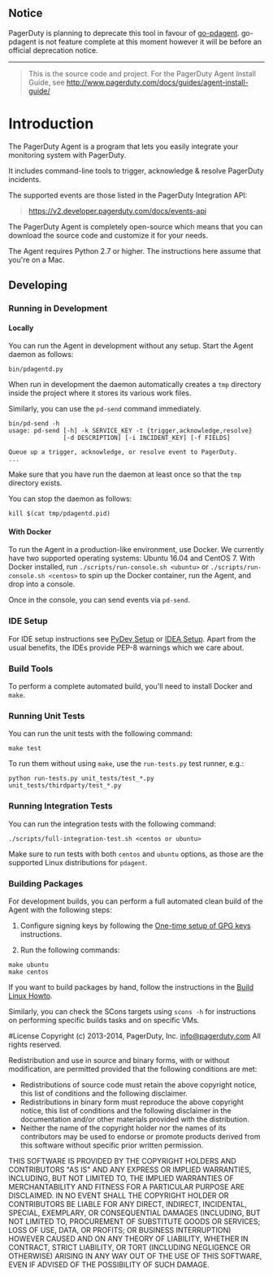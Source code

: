 ## Notice
PagerDuty is planning to deprecate this tool in favour of [go-pdagent](https://github.com/PagerDuty/go-pdagent). go-pdagent is not feature complete at this moment however it will be before an official deprecation notice.

----
> This is the source code and project. For the PagerDuty Agent Install Guide,
> see http://www.pagerduty.com/docs/guides/agent-install-guide/

# Introduction

The PagerDuty Agent is a program that lets you easily integrate your monitoring
system with PagerDuty.

It includes command-line tools to trigger, acknowledge & resolve PagerDuty
incidents.

The supported events are those listed in the PagerDuty Integration API:

> <https://v2.developer.pagerduty.com/docs/events-api>

The PagerDuty Agent is completely open-source which means that you can download
the source code and customize it for your needs.

The Agent requires Python 2.7 or higher. The instructions here assume that you're
on a Mac.

## Developing

### Running in Development

#### Locally

You can run the Agent in development without any setup. Start the Agent daemon
as follows:

`bin/pdagentd.py`

When run in development the daemon automatically creates a `tmp` directory
inside the project where it stores its various work files.

Similarly, you can use the `pd-send` command immediately.

```
bin/pd-send -h
usage: pd-send [-h] -k SERVICE_KEY -t {trigger,acknowledge,resolve}
               [-d DESCRIPTION] [-i INCIDENT_KEY] [-f FIELDS]

Queue up a trigger, acknowledge, or resolve event to PagerDuty.
...
```

Make sure that you have run the daemon at least once so that the `tmp`
directory exists.

You can stop the daemon as follows:

`kill $(cat tmp/pdagentd.pid)`

#### With Docker

To run the Agent in a production-like environment, use Docker. We currently have two supported operating systems: Ubuntu 16.04 and CentOS 7. With Docker installed, run `./scripts/run-console.sh <ubuntu>` or `./scripts/run-console.sh <centos>` to spin up the Docker container, run the Agent, and drop into a console.

Once in the console, you can send events via `pd-send`.

### IDE Setup

For IDE setup instructions see [PyDev Setup](pydev-setup.md) or [IDEA Setup](idea-setup.md). Apart from the usual benefits, the IDEs provide PEP-8 warnings which we care about.

### Build Tools

To perform a complete automated build, you'll need to install Docker and `make`.

### Running Unit Tests

You can run the unit tests with the following command:

`make test`

To run them without using `make`, use the `run-tests.py` test runner, e.g.:

`python run-tests.py unit_tests/test_*.py unit_tests/thirdparty/test_*.py`

### Running Integration Tests

You can run the integration tests with the following command:

`./scripts/full-integration-test.sh <centos or ubuntu>`

Make sure to run tests with both `centos` and `ubuntu` options, as those are the supported Linux distributions for `pdagent`.


### Building Packages

For development builds, you can perform a full automated clean build of the
Agent with the following steps:

1. Configure signing keys by following the [One-time setup of GPG keys](build-linux/howto.md#one-time-setup-of-gpg-keys) instructions.


2. Run the following commands:
```
make ubuntu
make centos
```

If you want to build packages by hand, follow the instructions in the
[Build Linux Howto](build-linux/howto.md).

Similarly, you can check the SCons targets using `scons -h` for instructions on
performing specific builds tasks and on specific VMs.


#License
Copyright (c) 2013-2014, PagerDuty, Inc. <info@pagerduty.com>
All rights reserved.

Redistribution and use in source and binary forms, with or without
modification, are permitted provided that the following conditions are met:

  * Redistributions of source code must retain the above copyright
    notice, this list of conditions and the following disclaimer.
  * Redistributions in binary form must reproduce the above copyright
    notice, this list of conditions and the following disclaimer in the
    documentation and/or other materials provided with the distribution.
  * Neither the name of the copyright holder nor the
    names of its contributors may be used to endorse or promote products
    derived from this software without specific prior written permission.

THIS SOFTWARE IS PROVIDED BY THE COPYRIGHT HOLDERS AND CONTRIBUTORS "AS IS"
AND ANY EXPRESS OR IMPLIED WARRANTIES, INCLUDING, BUT NOT LIMITED TO, THE
IMPLIED WARRANTIES OF MERCHANTABILITY AND FITNESS FOR A PARTICULAR PURPOSE
ARE DISCLAIMED. IN NO EVENT SHALL THE COPYRIGHT HOLDER OR CONTRIBUTORS BE
LIABLE FOR ANY DIRECT, INDIRECT, INCIDENTAL, SPECIAL, EXEMPLARY, OR
CONSEQUENTIAL DAMAGES (INCLUDING, BUT NOT LIMITED TO, PROCUREMENT OF
SUBSTITUTE GOODS OR SERVICES; LOSS OF USE, DATA, OR PROFITS; OR BUSINESS
INTERRUPTION) HOWEVER CAUSED AND ON ANY THEORY OF LIABILITY, WHETHER IN
CONTRACT, STRICT LIABILITY, OR TORT (INCLUDING NEGLIGENCE OR OTHERWISE)
ARISING IN ANY WAY OUT OF THE USE OF THIS SOFTWARE, EVEN IF ADVISED OF THE
POSSIBILITY OF SUCH DAMAGE.
